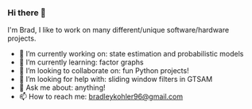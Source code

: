 ### Hi there 👋

<!--
**studentbrad/studentbrad** is a ✨ _special_ ✨ repository because its `README.md` (this file) appears on your GitHub profile.

Here are some ideas to get you started:

- 🔭 I’m currently working on ...
- 🌱 I’m currently learning ...
- 👯 I’m looking to collaborate on ...
- 🤔 I’m looking for help with ...
- 💬 Ask me about ...
- 📫 How to reach me: ...
- 😄 Pronouns: ...
- ⚡ Fun fact: ...
-->

I'm Brad, I like to work on many different/unique software/hardware projects.

- 🔭 I’m currently working on: state estimation and probabilistic models
- 🌱 I’m currently learning: factor graphs
- 👯 I’m looking to collaborate on: fun Python projects!
- 🤔 I’m looking for help with: sliding window filters in GTSAM
- 💬 Ask me about: anything!
- 📫 How to reach me: bradleykohler96@gmail.com
